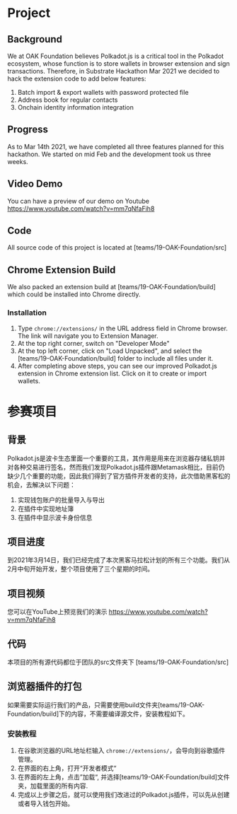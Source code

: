 # Project

## Background
We at OAK Foundation believes Polkadot.js is a critical tool in the Polkadot ecosystem, whose function is to store wallets in browser extension and sign transactions. Therefore, in Substrate Hackathon Mar 2021 we decided to hack the extension code to add below features:

1. Batch import & export wallets with password protected file
1. Address book for regular contacts
1. Onchain identity information integration

## Progress
As to Mar 14th 2021, we have completed all three features planned for this hackathon. We started on mid Feb and the development took us three weeks.
## Video Demo
You can have a preview of our demo on Youtube
https://www.youtube.com/watch?v=mm7qNfaFih8

## Code
All source code of this project is located at [teams/19-OAK-Foundation/src]
## Chrome Extension Build
We also packed an extension build at [teams/19-OAK-Foundation/build] which could be installed into Chrome directly.
### Installation
1. Type `chrome://extensions/` in the URL address field in Chrome browser. The link will navigate you to Extension Manager.
1. At the top right corner, switch on "Developer Mode"
1. At the top left corner, click on "Load Unpacked", and select the [teams/19-OAK-Foundation/build] folder to include all files under it.
1. After completing above steps, you can see our improved Polkadot.js extension in Chrome extension list. Click on it to create or import wallets.

# 参赛项目

## 背景
Polkadot.js是波卡生态里面一个重要的工具，其作用是用来在浏览器存储私钥并对各种交易进行签名，然而我们发现Polkadot.js插件跟Metamask相比，目前仍缺少几个重要的功能，因此我们得到了官方插件开发者的支持，此次借助黑客松的机会，去解决以下问题：

1. 实现钱包账户的批量导入与导出
1. 在插件中实现地址簿
1. 在插件中显示波卡身份信息

## 项目进度
到2021年3月14日，我们已经完成了本次黑客马拉松计划的所有三个功能。我们从2月中旬开始开发，整个项目使用了三个星期的时间。
## 项目视频
您可以在YouTube上预览我们的演示
https://www.youtube.com/watch?v=mm7qNfaFih8

## 代码
本项目的所有源代码都位于团队的src文件夹下 [teams/19-OAK-Foundation/src]
## 浏览器插件的打包
如果需要实际运行我们的产品，只需要使用build文件夹[teams/19-OAK-Foundation/build]下的内容，不需要编译源文件，安装教程如下。
### 安装教程
1. 在谷歌浏览器的URL地址栏输入 `chrome://extensions/`，会导向到谷歌插件管理。
1. 在界面的右上角，打开“开发者模式“
1. 在界面的左上角，点击”加载“, 并选择[teams/19-OAK-Foundation/build]文件夹，加载里面的所有内容.
1. 完成以上步骤之后，就可以使用我们改进过的Polkadot.js插件，可以先从创建或者导入钱包开始。

